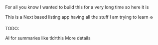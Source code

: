 For all you know I wanted to build this for a very long time so here it is

This is a Next based listing app having all the stuff I am trying to learn ❇️

TODO:

AI for summaries like tldrthis
More details